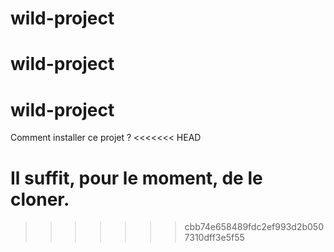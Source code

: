 # wild-project
# wild-project
# wild-project
Comment installer ce projet ?
<<<<<<< HEAD

Il suffit, pour le moment, de le cloner.
=======
>>>>>>> cbb74e658489fdc2ef993d2b0507310dff3e5f55
